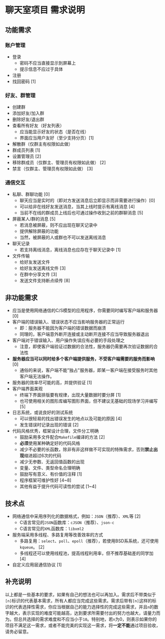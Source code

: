 # 聊天室项目 需求说明

## 功能需求

### 账户管理

- 登录
  - 密码不应当直接显示到屏幕上
  - 提示信息不应过于具体
- 注册
- 找回密码 [1]

### 好友、群管理

- 创建群
- 添加好友/加入群
- 删除好友/退出群
- 查看所有好友（好友列表）
  - 应当能显示好友的状态（是否在线）
  - 界面应当用户友好（至少支持分页）[1]
- 解散群（仅群主有权限如此做）
- 群成员列表 [1]
- 设置管理员 [2]
- 移除群成员（仅群主、管理员有权限如此做） [2]
- 禁言（仅群主、管理员有权限如此做） [3]

### 通信交互

- 私聊、群聊功能 [0]
  - 聊天应当是实时的（即对方发送消息后立即显示而非需要进行操作）[0]
  - 可以给非在线好友发送消息，当其上线时提示有离线消息 [4]
  - 当前不在线的群成员上线后也可通过操作收到之前的群聊消息 [5]
- 屏蔽某人/群的消息 [5]
  - 若消息被屏蔽，则不应出现在聊天记录中
  - 提供解除屏蔽的功能
  - 当然，被屏蔽的人或群也不可以发送离线消息
- 聊天记录
  - 若支持离线消息，离线消息也应存在于聊天记录中 [1]
- 文件传输
  - 给好友发送文件
  - 给好友发送离线文件 [3]
  - 在群中分享文件 [3]
  - 发送文件支持断点续传 [8]

## 非功能需求

- 应当是使用网络通信的C/S模型的应用程序，你需要同时编写客户端和服务器 [0]
- 客户端的错误输入、错误状态不应当影响服务器的正常运行
  - 即：服务器不能因为客户端的错误数据而崩溃
  - 同理的，客户端意外断开连接或主动断开连接不应当导致服务器退出
- 客户端对于错误输入、用户操作失误应有必要的手段处理之
  - 注意，即使客户端验证过数据的合法性，服务器仍需要再次验证数据的合法性
- **服务器应当可以同时给多个客户端提供服务，不受客户端需要的服务而影响** [0]
  - 通俗的来说，客户端不能"独占"服务器，即某一客户端在接受服务时其他客户端无法操作。
- 服务器的效率尽可能的高，并提供验证 [1]
- 客户端界面美观
  - 终端下界面排版要有规律，出现大量数据时要分屏 [1]
  - 也可使用相关的图形库编写图形界面，但不建议无基础的现场学习并编写 [5]
- 日志系统，或说良好的测试系统
  - 可以很轻易的找出错误发生的地点以及可能的原因 [4]
  - 发生错误时记录出现的错误 [2]
- 代码风格优秀，框架设计合理，文件分工明确
  - 鼓励采用多文件配合`Makefile`编译的方法 [2]
  - **必须**使用某种确定好的代码风格
  - 减少不必要的长函数，除非有非这样做不可实现的特殊需求，否则**禁止出现**缩进超过6次的代码
  - 减少无参数、无返回值函数的出现
  - 变量、文件、类型命名合理明确
  - 鼓励写有意义、有价值的注释 [1]
  - 程序框架可维护性好 [4~8]
  - 其他有益于提升代码可读性的尝试 [1~4]

## 技术点

- 网络通信中采用序列化的数据格式，例如：`JSON`（推荐）、`XML`等 [2]
  - C语言常见的`JSON`函数库：`cJSON`（推荐）、`json-c`
  - C语言常见的`XML`函数库：`libxml2`
- 服务端采用多线程、多路复用等改善效率的方式
  - 多路复用：`select`、`poll`、`epoll`（推荐），若使用BSD系系统，还可使用`kqueue`。 [2]
  - 多线程还可以使用线程池，提高线程利用率，但不推荐基础差的同学加 [4]
- 自定义应用层通信协议 [1]

## 补充说明

以上都是一些基本的要求，如果有自己的想法也可以再加入。需求后不带类似于`[n]`标识的代表基本需求，所有人都应当完成这些需求。需求后带有`[n]`这样的标识的代表选择性需求，你应当根据自己的能力选择性的完成这些需求，并且`n`的数字越大，表示实现的难度可能越高，达到要求所需要付出的努力也越大，请量力而为。但总共选择的需求难度和不应当小于`10`。特别地，若`n`为0，则表示如果你的项目不满足这一需求，或者不能完美的实现这一需求，将**一定不能**通过项目验收，请务必留意。